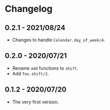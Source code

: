 # Changelog

## 0.2.1 - 2021/08/24

- Changes to handle `Calendar.day_of_week/4`.

## 0.2.0 - 2020/07/21

- Rename `add` functions to `shift`.
- Add `Tox.shift/2`.

## 0.1.2 - 2020/07/20

- The very first version.
